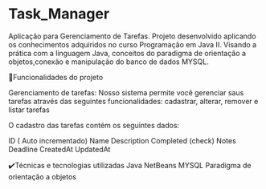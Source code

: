 # Task_Manager

Aplicação para Gerenciamento de Tarefas.
Projeto desenvolvido aplicando os conhecimentos adquiridos no curso Programação em Java II. Visando a prática com a linguagem Java,
conceitos do paradigma de orientação a objetos,conexão e manipulação do banco de dados MYSQL.

🔨Funcionalidades do projeto

 Gerenciamento de tarefas: Nosso sistema permite você gerenciar saus tarefas através das seguintes funcionalidades: cadastrar, alterar, remover e listar tarefas

O cadastro das tarefas contém os seguintes dados:

ID ( Auto incrementado) 
Name 
Description 
Completed (check) 
Notes 
Deadline 
CreatedAt 
UpdatedAt 

✔️Técnicas e tecnologias utilizadas
Java
NetBeans
MYSQL
Paradigma de orientação a objetos
